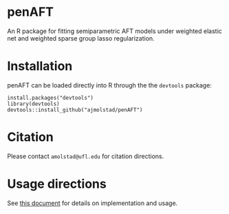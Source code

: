 # penAFT
An R package for fitting semiparametric AFT models under weighted elastic net and weighted sparse group lasso regularization. 

# Installation
penAFT can be loaded directly into R through the the `devtools` package:
```{r}
install.packages("devtools")
library(devtools)
devtools::install_github("ajmolstad/penAFT")
```
# Citation
Please contact `amolstad@ufl.edu` for citation directions. 

# Usage directions
See [this document](ajmolstad.github.io/docs/penAFT_Example.html) for details on implementation and usage. 

